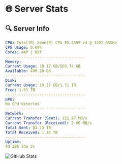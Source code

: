 # 🌐 Server Stats
## 🔍 Server Info
```yaml
CPU: Intel(R) Xeon(R) CPU E5-2699 v4 @ 1307.93GHz
CPU Usage: 0.60%
Cores: 44P | 88T
-----------------------------------
Memory:
Current Usage: 10.17 GB/503.74 GB
Available: 490.18 GB
-----------------------------------
Disk:
Current Usage: 19.17 GB/1.71 TB
Free: 1.61 TB
-----------------------------------
GPU:
No GPU detected
-----------------------------------
Network:
Current Transfer (Sent): 151.87 MB/s
Current Transfer (Received): 2.06 MB/s
Total Sent: 83.73 TB
Total Received: 1.44 TB
-----------------------------------
Uptime:
8d 20h 55m 2s
```
![GitHub Stats](https://img.shields.io/badge/Updated-2025-02-16_19:38:20-blue)